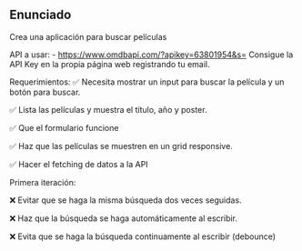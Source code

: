 ## Enunciado

Crea una aplicación para buscar películas

API a usar: - https://www.omdbapi.com/?apikey=63801954&s=
Consigue la API Key en la propia página web registrando tu email.

Requerimientos:
✅ Necesita mostrar un input para buscar la película y un botón para buscar.

✅ Lista las películas y muestra el título, año y poster.

✅ Que el formulario funcione

✅ Haz que las películas se muestren en un grid responsive.

✅ Hacer el fetching de datos a la API

Primera iteración:

❌ Evitar que se haga la misma búsqueda dos veces seguidas.

❌ Haz que la búsqueda se haga automáticamente al escribir.

❌ Evita que se haga la búsqueda continuamente al escribir (debounce)

